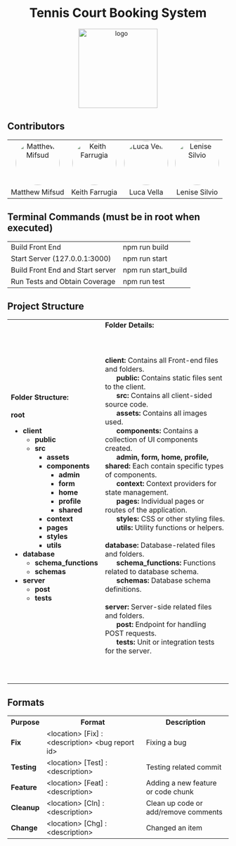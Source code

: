 <h1 align="center"> Tennis Court Booking System</h1>

<p align="center"><a target="_blank" rel="noopener noreferrer"><img width="180" src="https://i.ibb.co/z6nLrz5/logo.png" alt="logo"></a></p>

## Contributors
<div width="100%">
    <table style="margin: 0 auto;" align="center">
        <tr>
            <td align="center"><a href="https://github.com/mifsudmatthew"><img alt="Matthew Mifsud" style="width: 100px; border-radius: 50%;" src="https://avatars.githubusercontent.com/u/97695752?v=4"/></a></td>
            <td align="center"><a href="https://github.com/KeithFarrugia"><img alt="Keith Farrugia" style="width: 100px; border-radius: 50%;" src="https://avatars.githubusercontent.com/u/148719589?v=4"/></a></td>
            <td align="center"><a href="https://github.com/FirePhoenixBro"><img alt="Luca Vella" style="width: 100px; border-radius: 50%;" src="https://avatars.githubusercontent.com/u/104022853?v=4"/></a></td>
            <td align="center"><a href="https://github.com/lensil"><img alt="Lenise Silvio" style="width: 100px; border-radius: 50%;" src="https://avatars.githubusercontent.com/u/147991201?v=4"/></a></td>
        </tr>
        <tr>
            <td align="center"> Matthew Mifsud </td>
            <td align="center"> Keith Farrugia </td>
            <td align="center"> Luca Vella </td>
            <td align="center"> Lenise Silvio </td>
        </tr>
    </table>
</div>


## Terminal Commands (must be in root when executed)

<table align="center">
    <tr>
    <td>Build Front End</td>
    <td>npm run build</td>
    </tr> 
    <tr>
    <td>Start Server  (127.0.0.1:3000)</td>
    <td>
    npm run start
    </td>
    </tr>
    <tr>
    <td>Build Front End and Start server</td>
    <td>
    npm run start_build
    </td>
    </tr>
    <tr>
    <td>Run Tests and Obtain Coverage</td>
    <td>
    npm run test
    </td>
    </tr>
</table>

## Project Structure

<table style="margin: 0 auto;" align="center">
  <tr>
    <td>
      <b>Folder Structure:</b>
      <br>
      <br><b>root</b>
      <ul>
        <li><b>client</b>
          <ul>
            <li><b>public</b></li>
            <li><b>src</b>
              <ul>
                <li><b>assets</b></li>
                <li><b>components</b>
                  <ul>
                    <li><b>admin</b></li>
                    <li><b>form</b></li>
                    <li><b>home</b></li>
                    <li><b>profile</b></li>
                    <li><b>shared</b></li>
                  </ul>
                </li>
                <li><b>context</b></li>
                <li><b>pages</b></li>
                <li><b>styles</b></li>
                <li><b>utils</b></li>
              </ul>
            </li>
          </ul>
        </li>
        <li><b>database</b>
          <ul>
            <li><b>schema_functions</b></li>
            <li><b>schemas</b></li>
          </ul>
        </li>
        <li><b>server</b>
          <ul>
            <li><b>post</b></li>
            <li><b>tests</b></li>
          </ul>
        </li>
      </ul>
    </td>
    <td>
      <b>Folder Details:</b>
              <br>
              <br>
              <br>
              <br>
      <b>client:</b> Contains all Front-end files and folders.
      <br>
      &nbsp;&nbsp;&nbsp;&nbsp;&nbsp;&nbsp;<b>public:</b> Contains static files sent to the client.
      <br>
      &nbsp;&nbsp;&nbsp;&nbsp;&nbsp;&nbsp;<b>src:</b> Contains all client-sided source code.
      <br>
       &nbsp;&nbsp;&nbsp;&nbsp;&nbsp;&nbsp;<b>assets:</b> Contains all images used.
      <br>
       &nbsp;&nbsp;&nbsp;&nbsp;&nbsp;&nbsp;<b>components:</b> Contains a collection of UI components created.
      <br>
      &nbsp;&nbsp;&nbsp;&nbsp;&nbsp;&nbsp;<b>admin, form, home, profile, shared:</b> Each contain specific types of components.
      <br>
       &nbsp;&nbsp;&nbsp;&nbsp;&nbsp;&nbsp;<b>context:</b> Context providers for state management.
      <br>
      &nbsp;&nbsp;&nbsp;&nbsp;&nbsp;&nbsp;<b>pages:</b> Individual pages or routes of the application.
      <br>
       &nbsp;&nbsp;&nbsp;&nbsp;&nbsp;&nbsp;<b>styles:</b> CSS or other styling files.
      <br>
      &nbsp;&nbsp;&nbsp;&nbsp;&nbsp;&nbsp;<b>utils:</b> Utility functions or helpers.
      <br>
      <br>
      <b>database:</b> Database-related files and folders.
      <br>
      &nbsp;&nbsp;&nbsp;&nbsp;&nbsp;&nbsp;<b>schema_functions:</b> Functions related to database schema.
      <br>
      &nbsp;&nbsp;&nbsp;&nbsp;&nbsp;&nbsp;<b>schemas:</b> Database schema definitions.
      <br>
      <br>
      <b>server:</b> Server-side related files and folders.
      <br>
      &nbsp;&nbsp;&nbsp;&nbsp;&nbsp;&nbsp;<b>post:</b> Endpoint for handling POST requests.
      <br>
      &nbsp;&nbsp;&nbsp;&nbsp;&nbsp;&nbsp;<b>tests:</b> Unit or integration tests for the server.
                      <br>
                    <br>
              <br>
              <br>
    </td>
  </tr>
</table>





## Formats

<table align="center">
  <tr>
    <th><b>Purpose</b></th>
    <th> Format</th>
    <th> Description</th>
  </tr>

  <tr>
    <td><b>Fix</b></td>
    <td>&lt;location&gt; [Fix] : &lt;description&gt; &lt;bug report id&gt;</td>
    <td>Fixing a bug</td>
  </tr>
  
  <tr>
    <td><b>Testing</b></td>
    <td>&lt;location&gt; [Test] : &lt;description&gt;</td>
    <td>Testing related commit</td>
  </tr>

  <tr>
    <td><b>Feature</b></td>
    <td>&lt;location&gt; [Feat] : &lt;description&gt;</td>
    <td>Adding a new feature or code chunk</td>
  </tr>

  <tr>
    <td><b>Cleanup</b></td>
    <td>&lt;location&gt; [Cln] : &lt;description&gt;</td>
    <td>Clean up code or add/remove comments</td>
  </tr>

  <tr>
    <td><b>Change</b></td>
    <td>&lt;location&gt; [Chg] : &lt;description&gt;</td>
    <td>Changed an item</td>
  </tr>
</table>
